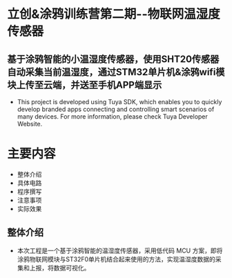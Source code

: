 立创&涂鸦训练营第二期--物联网温湿度传感器
==
基于涂鸦智能的小温湿度传感器，使用SHT20传感器自动采集当前温湿度，通过STM32单片机&涂鸦wifi模块上传至云端，并送至手机APP端显示
--
* This project is developed using Tuya SDK, which enables you to quickly develop branded
apps connecting and controlling smart scenarios of many devices.
For more information, please check Tuya Developer Website.
# 主要内容
* 整体介绍
* 具体电路
* 程序撰写
* 注意事项
* 实际效果
## 整体介绍

* 本次工程是一个基于涂鸦智能的温湿度传感器，采用低代码 MCU 方案，即将涂鸦物联网模块与ST32F0单片机结合起来使用的方法，实现温湿度数据的采集和上报，将数据可视化。
